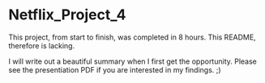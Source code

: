 # Netflix_Project_4
This project, from start to finish, was completed in 8 hours.
This README, therefore is lacking.

I will write out a beautiful summary when I first get the opportunity.
Please see the presentiation PDF if you are interested in my findings. ;)

